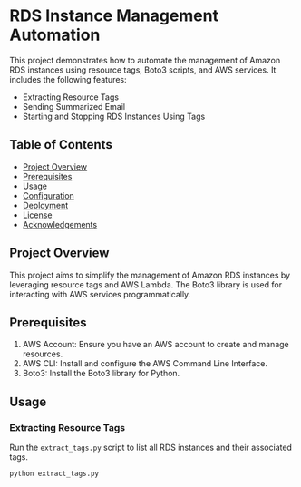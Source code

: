 # RDS Instance Management Automation

This project demonstrates how to automate the management of Amazon RDS instances using resource tags, Boto3 scripts, and AWS services. It includes the following features:

- Extracting Resource Tags
- Sending Summarized Email
- Starting and Stopping RDS Instances Using Tags

## Table of Contents

- [Project Overview](#project-overview)
- [Prerequisites](#prerequisites)
- [Usage](#usage)
- [Configuration](#configuration)
- [Deployment](#deployment)
- [License](#license)
- [Acknowledgements](#acknowledgements)

## Project Overview

This project aims to simplify the management of Amazon RDS instances by leveraging resource tags and AWS Lambda. The Boto3 library is used for interacting with AWS services programmatically.

## Prerequisites

1. AWS Account: Ensure you have an AWS account to create and manage resources.
2. AWS CLI: Install and configure the AWS Command Line Interface.
3. Boto3: Install the Boto3 library for Python.

## Usage

### Extracting Resource Tags

Run the `extract_tags.py` script to list all RDS instances and their associated tags.

```bash
python extract_tags.py
